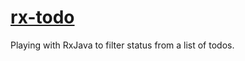# [rx-todo](https://github.com/unomonteiro/rx-todo)
Playing with RxJava to filter status from a list of todos. 

